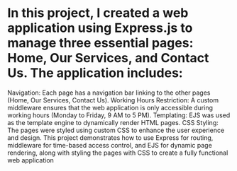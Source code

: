# In this project, I created a web application using Express.js to manage three essential pages: Home, Our Services, and Contact Us. The application includes:

Navigation: Each page has a navigation bar linking to the other pages (Home, Our Services, Contact Us).
Working Hours Restriction: A custom middleware ensures that the web application is only accessible during working hours (Monday to Friday, 9 AM to 5 PM).
Templating: EJS was used as the template engine to dynamically render HTML pages.
CSS Styling: The pages were styled using custom CSS to enhance the user experience and design.
This project demonstrates how to use Express for routing, middleware for time-based access control, and EJS for dynamic page rendering, along with styling the pages with CSS to create a fully functional web application

